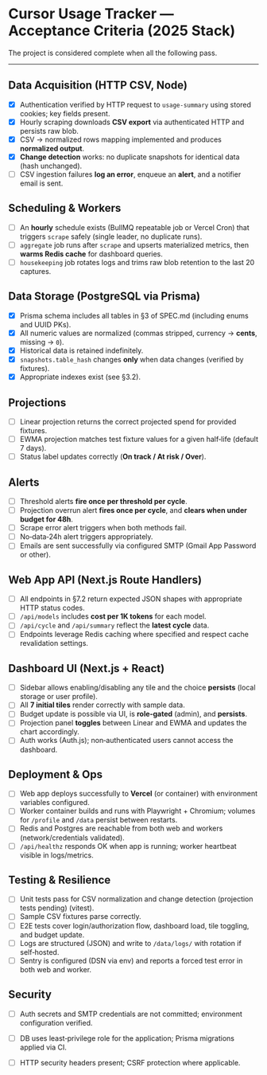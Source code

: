# Cursor Usage Tracker — Acceptance Criteria (2025 Stack)

The project is considered complete when all the following pass.

---

## Data Acquisition (HTTP CSV, Node)
- [x] Authentication verified by HTTP request to `usage-summary` using stored cookies; key fields present.
- [x] Hourly scraping downloads **CSV export** via authenticated HTTP and persists raw blob.
- [x] CSV → normalized rows mapping implemented and produces **normalized output**.
- [x] **Change detection** works: no duplicate snapshots for identical data (hash unchanged).
- [ ] CSV ingestion failures **log an error**, enqueue an **alert**, and a notifier email is sent.

## Scheduling & Workers
- [ ] An **hourly** schedule exists (BullMQ repeatable job or Vercel Cron) that triggers `scrape` safely (single leader, no duplicate runs).
- [ ] `aggregate` job runs after `scrape` and upserts materialized metrics, then **warms Redis cache** for dashboard queries.
- [ ] `housekeeping` job rotates logs and trims raw blob retention to the last 20 captures.

## Data Storage (PostgreSQL via Prisma)
- [x] Prisma schema includes all tables in §3 of SPEC.md (including enums and UUID PKs).
- [x] All numeric values are normalized (commas stripped, currency → **cents**, missing → `0`).
- [x] Historical data is retained indefinitely.
- [x] `snapshots.table_hash` changes **only** when data changes (verified by fixtures).
- [x] Appropriate indexes exist (see §3.2).

## Projections
- [ ] Linear projection returns the correct projected spend for provided fixtures.
- [ ] EWMA projection matches test fixture values for a given half‑life (default 7 days).
- [ ] Status label updates correctly (**On track / At risk / Over**).

## Alerts
- [ ] Threshold alerts **fire once per threshold per cycle**.
- [ ] Projection overrun alert **fires once per cycle**, and **clears when under budget for 48h**.
- [ ] Scrape error alert triggers when both methods fail.
- [ ] No‑data‑24h alert triggers appropriately.
- [ ] Emails are sent successfully via configured SMTP (Gmail App Password or other).

## Web App API (Next.js Route Handlers)
- [ ] All endpoints in §7.2 return expected JSON shapes with appropriate HTTP status codes.
- [ ] `/api/models` includes **cost per 1K tokens** for each model.
- [ ] `/api/cycle` and `/api/summary` reflect the **latest cycle** data.
- [ ] Endpoints leverage Redis caching where specified and respect cache revalidation settings.

## Dashboard UI (Next.js + React)
- [ ] Sidebar allows enabling/disabling any tile and the choice **persists** (local storage or user profile).
- [ ] All **7 initial tiles** render correctly with sample data.
- [ ] Budget update is possible via UI, is **role‑gated** (admin), and **persists**.
- [ ] Projection panel **toggles** between Linear and EWMA and updates the chart accordingly.
- [ ] Auth works (Auth.js); non‑authenticated users cannot access the dashboard.

## Deployment & Ops
- [ ] Web app deploys successfully to **Vercel** (or container) with environment variables configured.
- [ ] Worker container builds and runs with Playwright + Chromium; volumes for `/profile` and `/data` persist between restarts.
- [ ] Redis and Postgres are reachable from both web and workers (network/credentials validated).
- [ ] `/api/healthz` responds OK when app is running; worker heartbeat visible in logs/metrics.

## Testing & Resilience
- [ ] Unit tests pass for CSV normalization and change detection (projection tests pending) (vitest).
- [ ] Sample CSV fixtures parse correctly.
- [ ] E2E tests cover login/authorization flow, dashboard load, tile toggling, and budget update.
- [ ] Logs are structured (JSON) and write to `/data/logs/` with rotation if self‑hosted.
- [ ] Sentry is configured (DSN via env) and reports a forced test error in both web and worker.

## Security
- [ ] Auth secrets and SMTP credentials are not committed; environment configuration verified.
- [ ] DB uses least‑privilege role for the application; Prisma migrations applied via CI.
- [ ] HTTP security headers present; CSRF protection where applicable.

